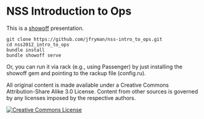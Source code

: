 NSS Introduction to Ops
==================================

This is a [showoff](http://github.com/schacon/showoff) presentation.

    git clone https://github.com/jfryman/nss-intro_to_ops.git 
    cd nss2012_intro_to_ops
    bundle install
    bundle showoff serve

Or, you can run it via rack (e.g., using Passenger) by just installing the showoff gem
and pointing to the rackup file (config.ru).

All original content is made available under a Creative Commons Attribution-Share Alike 3.0 License.
Content from other sources is governed by any licenses imposed by the respective authors.

<a rel="license" href="http://creativecommons.org/licenses/by-sa/3.0/us/"><img alt="Creative Commons License" style="border-width:0" src="http://i.creativecommons.org/l/by-sa/3.0/us/80x15.png" /></a>
